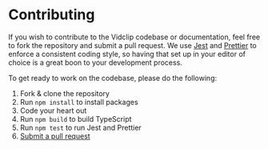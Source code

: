 # Contributing

If you wish to contribute to the Vidclip codebase or documentation, feel free to fork the repository and submit a
pull request. We use [Jest](https://jestjs.io/) and [Prettier](https://prettier.io/) to enforce a consistent coding style, so having that set up in your editor of choice
is a great boon to your development process.

To get ready to work on the codebase, please do the following:

1. Fork & clone the repository
2. Run `npm install` to install packages
4. Code your heart out
5. Run `npm build` to build TypeScript
6. Run `npm test` to run Jest and Prettier
7. [Submit a pull request](https://github.com/realyoterry/vidclip/pulls)
